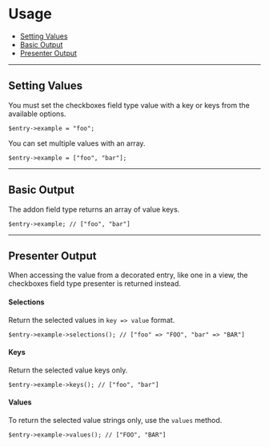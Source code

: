 # Usage

- [Setting Values](#mutator)
- [Basic Output](#output)
- [Presenter Output](#presenter)

<hr>

<a name="mutator"></a>
## Setting Values

You must set the checkboxes field type value with a key or keys from the available options.

    $entry->example = "foo";

You can set multiple values with an array.

    $entry->example = ["foo", "bar"];

<hr>

<a name="output"></a>
## Basic Output

The addon field type returns an array of value keys.

    $entry->example; // ["foo", "bar"]

<hr>

<a name="presenter"></a>
## Presenter Output

When accessing the value from a decorated entry, like one in a view, the checkboxes field type presenter is returned instead.

#### Selections

Return the selected values in `key => value` format.

    $entry->example->selections(); // ["foo" => "FOO", "bar" => "BAR"]

#### Keys

Return the selected value keys only.

    $entry->example->keys(); // ["foo", "bar"]

#### Values
To return the selected value strings only, use the `values` method.

    $entry->example->values(); // ["FOO", "BAR"]